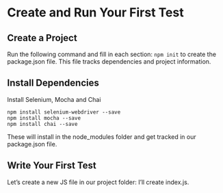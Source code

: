 # Create and Run Your First Test
## Create a Project
Run the following command and fill in each section: ```npm init``` to create the package.json file. This file tracks dependencies and project information.
## Install Dependencies
Install Selenium, Mocha and Chai

```
npm install selenium-webdriver --save
npm install mocha --save
npm install chai --save
```

These will install in the node_modules folder and get tracked in our package.json file.

## Write Your First Test
Let’s create a new JS file in our project folder: I’ll create index.js.

```

```
